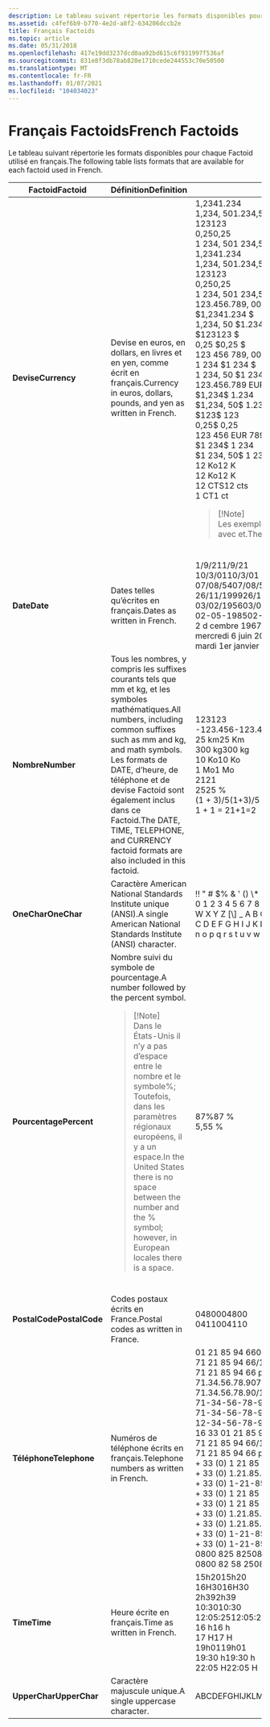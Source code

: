 ```yaml
---
description: Le tableau suivant répertorie les formats disponibles pour chaque Factoid utilisé en français.
ms.assetid: c4fef6b9-b770-4e2d-a8f2-634206dccb2e
title: Français Factoids
ms.topic: article
ms.date: 05/31/2018
ms.openlocfilehash: 417e19dd3237dcd0aa92bd615c6f931997f536af
ms.sourcegitcommit: 831e8f3db78ab820e1710cede244553c70e50500
ms.translationtype: MT
ms.contentlocale: fr-FR
ms.lasthandoff: 01/07/2021
ms.locfileid: "104034023"
---
```

# <a name="french-factoids"></a><span data-ttu-id="d4be6-103">Français Factoids</span><span class="sxs-lookup"><span data-stu-id="d4be6-103">French Factoids</span></span>

<span data-ttu-id="d4be6-104">Le tableau suivant répertorie les formats disponibles pour chaque Factoid utilisé en français.</span><span class="sxs-lookup"><span data-stu-id="d4be6-104">The following table lists formats that are available for each factoid used in French.</span></span>



<table>
<colgroup>
<col style="width: 33%" />
<col style="width: 33%" />
<col style="width: 33%" />
</colgroup>
<thead>
<tr class="header">
<th><span data-ttu-id="d4be6-105">Factoid</span><span class="sxs-lookup"><span data-stu-id="d4be6-105">Factoid</span></span></th>
<th><span data-ttu-id="d4be6-106">Définition</span><span class="sxs-lookup"><span data-stu-id="d4be6-106">Definition</span></span></th>
<th><span data-ttu-id="d4be6-107">Exemples</span><span class="sxs-lookup"><span data-stu-id="d4be6-107">Examples</span></span></th>
</tr>
</thead>
<tbody>
<tr class="odd">
<td><span data-ttu-id="d4be6-108"><strong>Devise</strong></span><span class="sxs-lookup"><span data-stu-id="d4be6-108"><strong>Currency</strong></span></span></td>
<td><span data-ttu-id="d4be6-109">Devise en euros, en dollars, en livres et en yen, comme écrit en français.</span><span class="sxs-lookup"><span data-stu-id="d4be6-109">Currency in euros, dollars, pounds, and yen as written in French.</span></span><br/></td>
<td><span data-ttu-id="d4be6-110">1,234</span><span class="sxs-lookup"><span data-stu-id="d4be6-110">1.234</span></span>  <br/> <span data-ttu-id="d4be6-111">1,234, 50</span><span class="sxs-lookup"><span data-stu-id="d4be6-111">1.234,50</span></span>  <br/> <span data-ttu-id="d4be6-112">123</span><span class="sxs-lookup"><span data-stu-id="d4be6-112">123</span></span>  <br/> <span data-ttu-id="d4be6-113">0,25</span><span class="sxs-lookup"><span data-stu-id="d4be6-113">0,25</span></span>  <br/> <span data-ttu-id="d4be6-114">1 234, 50</span><span class="sxs-lookup"><span data-stu-id="d4be6-114">1 234,50</span></span>  <br/>   <span data-ttu-id="d4be6-115">1,234</span><span class="sxs-lookup"><span data-stu-id="d4be6-115">1.234</span></span><br/>   <span data-ttu-id="d4be6-116">1,234, 50</span><span class="sxs-lookup"><span data-stu-id="d4be6-116">1.234,50</span></span><br/>   <span data-ttu-id="d4be6-117">123</span><span class="sxs-lookup"><span data-stu-id="d4be6-117">123</span></span><br/>   <span data-ttu-id="d4be6-118">0,25</span><span class="sxs-lookup"><span data-stu-id="d4be6-118">0,25</span></span><br/>   <span data-ttu-id="d4be6-119">1 234, 50</span><span class="sxs-lookup"><span data-stu-id="d4be6-119">1 234,50</span></span><br/> <span data-ttu-id="d4be6-120">123.456.789, 00 EUR</span><span class="sxs-lookup"><span data-stu-id="d4be6-120">123.456.789,00 EUR</span></span><br/> <span data-ttu-id="d4be6-121">$1,234</span><span class="sxs-lookup"><span data-stu-id="d4be6-121">1.234 $</span></span><br/> <span data-ttu-id="d4be6-122">1,234, 50 $</span><span class="sxs-lookup"><span data-stu-id="d4be6-122">1.234,50 $</span></span><br/> <span data-ttu-id="d4be6-123">$123</span><span class="sxs-lookup"><span data-stu-id="d4be6-123">123 $</span></span><br/> <span data-ttu-id="d4be6-124">0,25 $</span><span class="sxs-lookup"><span data-stu-id="d4be6-124">0,25 $</span></span><br/> <span data-ttu-id="d4be6-125">123 456 789, 00 EUR</span><span class="sxs-lookup"><span data-stu-id="d4be6-125">123 456 789,00 EUR</span></span><br/> <span data-ttu-id="d4be6-126">1 234 $</span><span class="sxs-lookup"><span data-stu-id="d4be6-126">1 234 $</span></span><br/> <span data-ttu-id="d4be6-127">1 234, 50 $</span><span class="sxs-lookup"><span data-stu-id="d4be6-127">1 234,50 $</span></span><br/> <span data-ttu-id="d4be6-128">123.456.789 EUR, 00</span><span class="sxs-lookup"><span data-stu-id="d4be6-128">EUR 123.456.789,00</span></span><br/> <span data-ttu-id="d4be6-129">$1,234</span><span class="sxs-lookup"><span data-stu-id="d4be6-129">$ 1.234</span></span><br/> <span data-ttu-id="d4be6-130">$1,234, 50</span><span class="sxs-lookup"><span data-stu-id="d4be6-130">$ 1.234,50</span></span><br/> <span data-ttu-id="d4be6-131">$123</span><span class="sxs-lookup"><span data-stu-id="d4be6-131">$ 123</span></span><br/> <span data-ttu-id="d4be6-132">0,25</span><span class="sxs-lookup"><span data-stu-id="d4be6-132">$ 0,25</span></span><br/> <span data-ttu-id="d4be6-133">123 456 EUR 789, 00</span><span class="sxs-lookup"><span data-stu-id="d4be6-133">EUR 123 456 789,00</span></span><br/> <span data-ttu-id="d4be6-134">$1 234</span><span class="sxs-lookup"><span data-stu-id="d4be6-134">$ 1 234</span></span><br/> <span data-ttu-id="d4be6-135">$1 234, 50</span><span class="sxs-lookup"><span data-stu-id="d4be6-135">$ 1 234,50</span></span><br/> <span data-ttu-id="d4be6-136">12 Ko</span><span class="sxs-lookup"><span data-stu-id="d4be6-136">12 K</span></span> <br/>   <span data-ttu-id="d4be6-137">12 Ko</span><span class="sxs-lookup"><span data-stu-id="d4be6-137">12 K</span></span><br/> <span data-ttu-id="d4be6-138">12 CTS</span><span class="sxs-lookup"><span data-stu-id="d4be6-138">12 cts</span></span><br/> <span data-ttu-id="d4be6-139">1 CT</span><span class="sxs-lookup"><span data-stu-id="d4be6-139">1 ct</span></span><br/>
<blockquote>
[!Note]<br />
<span data-ttu-id="d4be6-140">Les exemples ci-dessus qui utilisent $ fonctionneront également avec et.</span><span class="sxs-lookup"><span data-stu-id="d4be6-140">The examples above that use $ will also work with   and  .</span></span>
</blockquote>
<br/></td>
</tr>
<tr class="even">
<td><span data-ttu-id="d4be6-141"><strong>Date</strong></span><span class="sxs-lookup"><span data-stu-id="d4be6-141"><strong>Date</strong></span></span></td>
<td><span data-ttu-id="d4be6-142">Dates telles qu’écrites en français.</span><span class="sxs-lookup"><span data-stu-id="d4be6-142">Dates as written in French.</span></span><br/></td>
<td><span data-ttu-id="d4be6-143">1/9/21</span><span class="sxs-lookup"><span data-stu-id="d4be6-143">1/9/21</span></span><br/> <span data-ttu-id="d4be6-144">10/3/01</span><span class="sxs-lookup"><span data-stu-id="d4be6-144">10/3/01</span></span><br/> <span data-ttu-id="d4be6-145">07/08/54</span><span class="sxs-lookup"><span data-stu-id="d4be6-145">07/08/54</span></span><br/> <span data-ttu-id="d4be6-146">26/11/1999</span><span class="sxs-lookup"><span data-stu-id="d4be6-146">26/11/1999</span></span><br/> <span data-ttu-id="d4be6-147">03/02/1956</span><span class="sxs-lookup"><span data-stu-id="d4be6-147">03/02/1956</span></span><br/> <span data-ttu-id="d4be6-148">02-05-1985</span><span class="sxs-lookup"><span data-stu-id="d4be6-148">02-05-1985</span></span><br/> <span data-ttu-id="d4be6-149">2 d cembre 1967</span><span class="sxs-lookup"><span data-stu-id="d4be6-149">2 d cembre 1967</span></span><br/> <span data-ttu-id="d4be6-150">mercredi 6 juin 2000</span><span class="sxs-lookup"><span data-stu-id="d4be6-150">mercredi 6 juin 2000</span></span><br/> <span data-ttu-id="d4be6-151">mardi 1er janvier 2002</span><span class="sxs-lookup"><span data-stu-id="d4be6-151">mardi 1er janvier 2002</span></span><br/></td>
</tr>
<tr class="odd">
<td><span data-ttu-id="d4be6-152"><strong>Nombre</strong></span><span class="sxs-lookup"><span data-stu-id="d4be6-152"><strong>Number</strong></span></span></td>
<td><span data-ttu-id="d4be6-153">Tous les nombres, y compris les suffixes courants tels que mm et kg, et les symboles mathématiques.</span><span class="sxs-lookup"><span data-stu-id="d4be6-153">All numbers, including common suffixes such as mm and kg, and math symbols.</span></span> <span data-ttu-id="d4be6-154">Les formats de DATE, d’heure, de téléphone et de devise Factoid sont également inclus dans ce Factoid.</span><span class="sxs-lookup"><span data-stu-id="d4be6-154">The DATE, TIME, TELEPHONE, and CURRENCY factoid formats are also included in this factoid.</span></span><br/></td>
<td><span data-ttu-id="d4be6-155">123</span><span class="sxs-lookup"><span data-stu-id="d4be6-155">123</span></span><br/> <span data-ttu-id="d4be6-156">-123.456</span><span class="sxs-lookup"><span data-stu-id="d4be6-156">-123.456</span></span><br/> <span data-ttu-id="d4be6-157">25 km</span><span class="sxs-lookup"><span data-stu-id="d4be6-157">25 Km</span></span><br/> <span data-ttu-id="d4be6-158">300 kg</span><span class="sxs-lookup"><span data-stu-id="d4be6-158">300 kg</span></span><br/> <span data-ttu-id="d4be6-159">10 Ko</span><span class="sxs-lookup"><span data-stu-id="d4be6-159">10 Ko</span></span><br/> <span data-ttu-id="d4be6-160">1 Mo</span><span class="sxs-lookup"><span data-stu-id="d4be6-160">1 Mo</span></span><br/> <span data-ttu-id="d4be6-161">21</span><span class="sxs-lookup"><span data-stu-id="d4be6-161">21</span></span><br/> <span data-ttu-id="d4be6-162">25</span><span class="sxs-lookup"><span data-stu-id="d4be6-162">25 %</span></span><br/> <span data-ttu-id="d4be6-163">(1 + 3)/5</span><span class="sxs-lookup"><span data-stu-id="d4be6-163">(1+3)/5</span></span><br/> <span data-ttu-id="d4be6-164">1 + 1 = 2</span><span class="sxs-lookup"><span data-stu-id="d4be6-164">1+1=2</span></span><br/></td>
</tr>
<tr class="even">
<td><span data-ttu-id="d4be6-165"><strong>OneChar</strong></span><span class="sxs-lookup"><span data-stu-id="d4be6-165"><strong>OneChar</strong></span></span></td>
<td><span data-ttu-id="d4be6-166">Caractère American National Standards Institute unique (ANSI).</span><span class="sxs-lookup"><span data-stu-id="d4be6-166">A single American National Standards Institute (ANSI) character.</span></span><br/></td>
<td><span data-ttu-id="d4be6-167">!</span><span class="sxs-lookup"><span data-stu-id="d4be6-167">!</span></span> <span data-ttu-id="d4be6-168">&quot; # $% & ' () \* +,-.</span><span class="sxs-lookup"><span data-stu-id="d4be6-168">&quot; # $ % & ' ( ) \* + , - .</span></span> <span data-ttu-id="d4be6-169">/0 1 2 3 4 5 6 7 8 9 :; < = > ?</span><span class="sxs-lookup"><span data-stu-id="d4be6-169">/ 0 1 2 3 4 5 6 7 8 9 : ; < = > ?</span></span> <span data-ttu-id="d4be6-170">@ A B C D E F G H I J K L M N O P Q R S T U V W X Y Z [\] _ A B C D e F G H I J K L m N O P Q R S T U V W X Y z {} ~</span><span class="sxs-lookup"><span data-stu-id="d4be6-170">@ A B C D E F G H I J K L M N O P Q R S T U V W X Y Z [ \ ] _ a b c d e f g h i j k l m n o p q r s t u v w x y z { } ~</span></span>                                    <br/></td>
</tr>
<tr class="odd">
<td><span data-ttu-id="d4be6-171"><strong>Pourcentage</strong></span><span class="sxs-lookup"><span data-stu-id="d4be6-171"><strong>Percent</strong></span></span></td>
<td><span data-ttu-id="d4be6-172">Nombre suivi du symbole de pourcentage.</span><span class="sxs-lookup"><span data-stu-id="d4be6-172">A number followed by the percent symbol.</span></span><br/>
<blockquote>
[!Note]<br />
<span data-ttu-id="d4be6-173">Dans le États-Unis il n’y a pas d’espace entre le nombre et le symbole%; Toutefois, dans les paramètres régionaux européens, il y a un espace.</span><span class="sxs-lookup"><span data-stu-id="d4be6-173">In the United States there is no space between the number and the % symbol; however, in European locales there is a space.</span></span>
</blockquote>
<br/></td>
<td><span data-ttu-id="d4be6-174">87%</span><span class="sxs-lookup"><span data-stu-id="d4be6-174">87 %</span></span><br/> <span data-ttu-id="d4be6-175">5,5</span><span class="sxs-lookup"><span data-stu-id="d4be6-175">5 %</span></span><br/></td>
</tr>
<tr class="even">
<td><span data-ttu-id="d4be6-176"><strong>PostalCode</strong></span><span class="sxs-lookup"><span data-stu-id="d4be6-176"><strong>PostalCode</strong></span></span></td>
<td><span data-ttu-id="d4be6-177">Codes postaux écrits en France.</span><span class="sxs-lookup"><span data-stu-id="d4be6-177">Postal codes as written in France.</span></span><br/></td>
<td><span data-ttu-id="d4be6-178">04800</span><span class="sxs-lookup"><span data-stu-id="d4be6-178">04800</span></span><br/> <span data-ttu-id="d4be6-179">04110</span><span class="sxs-lookup"><span data-stu-id="d4be6-179">04110</span></span><br/></td>
</tr>
<tr class="odd">
<td><span data-ttu-id="d4be6-180"><strong>Téléphone</strong></span><span class="sxs-lookup"><span data-stu-id="d4be6-180"><strong>Telephone</strong></span></span></td>
<td><span data-ttu-id="d4be6-181">Numéros de téléphone écrits en français.</span><span class="sxs-lookup"><span data-stu-id="d4be6-181">Telephone numbers as written in French.</span></span><br/></td>
<td><span data-ttu-id="d4be6-182">01 21 85 94 66</span><span class="sxs-lookup"><span data-stu-id="d4be6-182">01 21 85 94 66</span></span><br/> <span data-ttu-id="d4be6-183">71 21 85 94 66/10</span><span class="sxs-lookup"><span data-stu-id="d4be6-183">71 21 85 94 66 /10</span></span><br/> <span data-ttu-id="d4be6-184">71 21 85 94 66 poste 10</span><span class="sxs-lookup"><span data-stu-id="d4be6-184">71 21 85 94 66 poste 10</span></span><br/> <span data-ttu-id="d4be6-185">71.34.56.78.90</span><span class="sxs-lookup"><span data-stu-id="d4be6-185">71.34.56.78.90</span></span><br/> <span data-ttu-id="d4be6-186">71.34.56.78.90/10</span><span class="sxs-lookup"><span data-stu-id="d4be6-186">71.34.56.78.90/10</span></span><br/> <span data-ttu-id="d4be6-187">71-34-56-78-90</span><span class="sxs-lookup"><span data-stu-id="d4be6-187">71-34-56-78-90</span></span><br/> <span data-ttu-id="d4be6-188">71-34-56-78-90/10</span><span class="sxs-lookup"><span data-stu-id="d4be6-188">71-34-56-78-90/10</span></span><br/> <span data-ttu-id="d4be6-189">12-34-56-78-90 poste 10</span><span class="sxs-lookup"><span data-stu-id="d4be6-189">12-34-56-78-90 poste 10</span></span><br/> <span data-ttu-id="d4be6-190">16 33 01 21 85 94 66</span><span class="sxs-lookup"><span data-stu-id="d4be6-190">16 33 01 21 85 94 66</span></span><br/> <span data-ttu-id="d4be6-191">71 21 85 94 66/10</span><span class="sxs-lookup"><span data-stu-id="d4be6-191">71 21 85 94 66 /10</span></span><br/> <span data-ttu-id="d4be6-192">71 21 85 94 66 poste 10</span><span class="sxs-lookup"><span data-stu-id="d4be6-192">71 21 85 94 66 poste 10</span></span><br/> <span data-ttu-id="d4be6-193">+ 33 (0) 1 21 85 94 66</span><span class="sxs-lookup"><span data-stu-id="d4be6-193">+33 (0)1 21 85 94 66</span></span><br/> <span data-ttu-id="d4be6-194">+ 33 (0) 1.21.85.94.66</span><span class="sxs-lookup"><span data-stu-id="d4be6-194">+33 (0)1.21.85.94.66</span></span><br/> <span data-ttu-id="d4be6-195">+ 33 (0) 1-21-85-94-66</span><span class="sxs-lookup"><span data-stu-id="d4be6-195">+33 (0)1-21-85-94-66</span></span><br/> <span data-ttu-id="d4be6-196">+ 33 (0) 1 21 85 94 66/11</span><span class="sxs-lookup"><span data-stu-id="d4be6-196">+33 (0)1 21 85 94 66 /11</span></span><br/> <span data-ttu-id="d4be6-197">+ 33 (0) 1 21 85 94 66 poste 10</span><span class="sxs-lookup"><span data-stu-id="d4be6-197">+33 (0)1 21 85 94 66 poste 10</span></span><br/> <span data-ttu-id="d4be6-198">+ 33 (0) 1.21.85.94.66/11</span><span class="sxs-lookup"><span data-stu-id="d4be6-198">+33 (0)1.21.85.94.66/11</span></span><br/> <span data-ttu-id="d4be6-199">+ 33 (0) 1.21.85.94.66 poste 10</span><span class="sxs-lookup"><span data-stu-id="d4be6-199">+33 (0)1.21.85.94.66 poste 10</span></span><br/> <span data-ttu-id="d4be6-200">+ 33 (0) 1-21-85-94-66/11</span><span class="sxs-lookup"><span data-stu-id="d4be6-200">+33 (0)1-21-85-94-66/11</span></span><br/> <span data-ttu-id="d4be6-201">+ 33 (0) 1-21-85-94-66 poste 10</span><span class="sxs-lookup"><span data-stu-id="d4be6-201">+33 (0)1-21-85-94-66 poste 10</span></span><br/> <span data-ttu-id="d4be6-202">0800 825 825</span><span class="sxs-lookup"><span data-stu-id="d4be6-202">0800 825 825</span></span><br/> <span data-ttu-id="d4be6-203">0800 82 58 25</span><span class="sxs-lookup"><span data-stu-id="d4be6-203">0800 82 58 25</span></span><br/></td>
</tr>
<tr class="even">
<td><span data-ttu-id="d4be6-204"><strong>Time</strong></span><span class="sxs-lookup"><span data-stu-id="d4be6-204"><strong>Time</strong></span></span></td>
<td><span data-ttu-id="d4be6-205">Heure écrite en français.</span><span class="sxs-lookup"><span data-stu-id="d4be6-205">Time as written in French.</span></span><br/></td>
<td><span data-ttu-id="d4be6-206">15h20</span><span class="sxs-lookup"><span data-stu-id="d4be6-206">15h20</span></span><br/> <span data-ttu-id="d4be6-207">16H30</span><span class="sxs-lookup"><span data-stu-id="d4be6-207">16H30</span></span><br/> <span data-ttu-id="d4be6-208">2h39</span><span class="sxs-lookup"><span data-stu-id="d4be6-208">2h39</span></span><br/> <span data-ttu-id="d4be6-209">10:30</span><span class="sxs-lookup"><span data-stu-id="d4be6-209">10:30</span></span><br/> <span data-ttu-id="d4be6-210">12:05:25</span><span class="sxs-lookup"><span data-stu-id="d4be6-210">12:05:25</span></span><br/> <span data-ttu-id="d4be6-211">16 h</span><span class="sxs-lookup"><span data-stu-id="d4be6-211">16 h</span></span><br/> <span data-ttu-id="d4be6-212">17 H</span><span class="sxs-lookup"><span data-stu-id="d4be6-212">17 H</span></span><br/> <span data-ttu-id="d4be6-213">19h01</span><span class="sxs-lookup"><span data-stu-id="d4be6-213">19h01</span></span><br/> <span data-ttu-id="d4be6-214">19:30 h</span><span class="sxs-lookup"><span data-stu-id="d4be6-214">19:30 h</span></span><br/> <span data-ttu-id="d4be6-215">22:05 H</span><span class="sxs-lookup"><span data-stu-id="d4be6-215">22:05 H</span></span><br/></td>
</tr>
<tr class="odd">
<td><span data-ttu-id="d4be6-216"><strong>UpperChar</strong></span><span class="sxs-lookup"><span data-stu-id="d4be6-216"><strong>UpperChar</strong></span></span></td>
<td><span data-ttu-id="d4be6-217">Caractère majuscule unique.</span><span class="sxs-lookup"><span data-stu-id="d4be6-217">A single uppercase character.</span></span><br/></td>
<td><span data-ttu-id="d4be6-218">ABCDEFGHIJKLMNOPQRSTUVWXYZ</span><span class="sxs-lookup"><span data-stu-id="d4be6-218">ABCDEFGHIJKLMNOPQRSTUVWXYZ</span></span><br/></td>
</tr>
</tbody>
</table>



 

 

 




